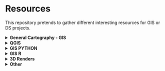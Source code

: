 # Resources
This repository pretends to gather different interesting resources for GIS or DS projects.

<details>
  <summary><b>General Cartography - GIS</b> </summary>

* [How to make a beautiful map](https://medium.com/@borism/how-to-make-a-beautiful-map-6d6776a20a48)
* [Shaded Relief Tutorials](http://www.shadedrelief.com/tutorials.html)
* [Relief Shading Techniques](http://www.reliefshading.com/)
* [open.gis.lab](https://opengislab.com/)- Interesting "Gis-lab" with different tutorials|
* [Imhoff-Like Topography Style](https://www.esri.com/arcgis-blog/products/arcgis-pro/mapping/steal-this-imhof-like-topography-style-please/)


</details>

<details>
  <summary><b>QGIS</b> </summary>
  
* [Mejorando tu productividad cartográfica en QGIS](https://youtu.be/8hNLuSVNQvY) - Youtube Video
* [Globe Projections and Insets in QGIS](http://www.statsmapsnpix.com/2019/09/globe-projections-and-insets-in-qgis.html?m=1)
* [How to create an animation map using open source software](https://www.geodose.com/2019/11/how-to-create-animation-map.html?m=1)
* [Plugin QGIS Terrain Shading](http://www.zoran-cuckovic.from.hr/QGIS-terrain-shading/)
* [Lego Map Style in QGIS](https://t.co/cDvNKzHojA?amp=1)
* [Blend Modes QGIS](https://www.ordnancesurvey.co.uk/blog/2017/02/carto-tips-using-blend-modes-opacity-levels/)
* [3D DEM Visualization in QGIS](https://opengislab.com/blog/2018/3/20/3d-dem-visualization-in-qgis-30?format=amp)
* [QGIS Hexagon Grid](http://jonathansoma.com/lede/foundations-2018/qgis/grid/)
* [Animated Flight Maps QGIS](https://spatialthoughts.com/2019/03/21/animated-flight-lines/amp/#click=https://t.co/GSWAuHwoxu)


</details>

<details>
  <summary><b>GIS PYTHON</b> </summary>
  
* [Introducing GEEMap in Python](https://www.youtube.com/watch?v=h0pz3S6Tvx0&list=PLAxJ4-o7ZoPccOFv1dCwvGI6TYnirRTg3&index=1) - Youtube Video

</details>

<details>
  <summary><b>GIS R</b> </summary>
  
* [Z3tt 30DayMapChallenge Repo (Examples)](https://github.com/Z3tt/30DayMapChallenge) - Github Repo
* [Maps With R and GGplot 2 30DayMapChallenge(Examples)](https://statnmap.com/2019-11-08-30daymapchallenge-building-maps-1/) - 
* [GeoComputation in R](https://geocompr.robinlovelace.net/intro.html)
* [GGplot Tutorial (Evolution of a ggplot)](https://cedricscherer.netlify.com/2019/05/17/the-evolution-of-a-ggplot-ep.-1/)
* [How to interactively position Legend and Layout Elements](https://rgeomatic.hypotheses.org/1837)


</details>

<details>
  <summary><b>3D Renders</b> </summary>
  
* [Blender Relief Tutorial: Blender Basics](https://somethingaboutmaps.wordpress.com/blender-relief-tutorial-blender-basics/)
* [Creating Shaded Relief in Blender](https://somethingaboutmaps.wordpress.com/2017/11/16/creating-shaded-relief-in-blender/amp/?__twitter_impression=true)
* [Blender GIS (With OSM Data)](https://youtu.be/YNtKnmRXVlo) - Youtube Video

</details>

<details>
  <summary><b>Other</b> </summary>
  
* [Intro to Postgis](https://postgis.net/workshops/postgis-intro/)
* [Getting Started with web 3D ArcGIS JavaScript API](https://github.com/RalucaNicola/get-started-arcgis-js-api/blob/master/README.md) - Github Repo
* [Repo Jornadas SIG Libre Sigte-UDG](https://github.com/SIGTE-UdG/jornadassiglibre) - Github Repo

</details>
